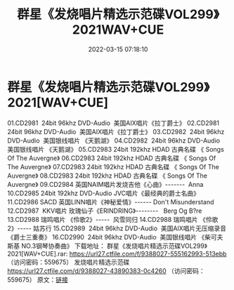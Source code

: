 ﻿---
title: 群星《发烧唱片精选示范碟VOL299》2021WAV+CUE
date: 2022-03-15 07:18:10
categories: 试音碟、非卖品、发烧碟
tags: 纯音雅乐
---
# 群星《发烧唱片精选示范碟VOL299》2021[WAV+CUE]

01.CD2981  24bit 96khz
DVD-Audio  美国AIX唱片《拉丁爵士》
02.CD2981  24bit 96khz
DVD-Audio  美国AIX唱片《拉丁爵士》
03.CD2982  24bit 96khz
DVD-Audio  美国银线唱片 《天鹅湖》
04.CD2982  24bit 96khz
DVD-Audio  美国银线唱片 《天鹅湖》
05.CD2983 24bit 192khz HDAD 古典名碟 《 Songs Of The
Auvergne》
06.CD2983 24bit 192khz HDAD 古典名碟 《 Songs Of The
Auvergne》
07.CD2983 24bit 192khz HDAD 古典名碟 《 Songs Of The
Auvergne》
08.CD2983 24bit 192khz HDAD 古典名碟 《 Songs Of The
Auvergne》
09.CD2984
英国NAIM唱片发烧吉他《心曲》-------  Anna
10.CD2985 24bit 192khz DVD-Audio JVC唱片《最经典的爵士名曲》
11.CD2986 SACD 英国LINN唱片《神秘爱情》------
Don't Misunderstand
12.CD2987  KKV唱片
玫瑰仙子《ERINDRING》--------   Berg Og
B?re
13.CD2988 瑞鸣唱片 《伶歌2》-----  风雪同归
14.CD2988 瑞鸣唱片 《伶歌2》----- 姑苏行
15.CD2989  24bit 96khz
DVD-Audio  美国AIX唱片无压缩录音《爵士三重奏》
16.CD2990  24bit 96khz
DVD-Audio  美国银线唱片 《柴可夫斯基 NO.3钢琴协奏曲》
下载地址：
群星《发烧唱片精选示范碟VOL299》2021[WAV+CUE].rar: https://url27.ctfile.com/f/9388027-555162993-513ebb
（访问密码：559675）
发烧唱片精选示范碟
https://url27.ctfile.com/d/9388027-43890383-0c4260
（访问密码：559675）
原文：[链接](https://blog.sina.com.cn/s/blog_1647c7e7601030w7e.html)